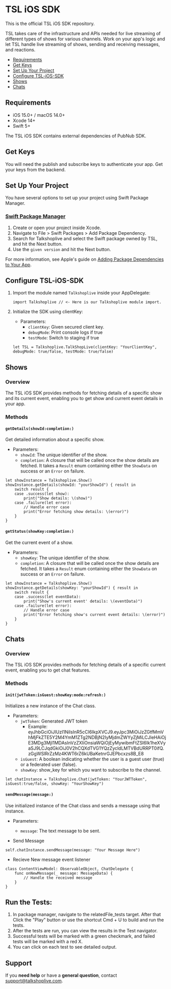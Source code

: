 # TSL iOS SDK

This is the official TSL iOS SDK repository.

TSL takes care of the infrastructure and APIs needed for live streaming of different types of shows for various channels. Work on your app's logic and let TSL handle live streaming of shows, sending and receiving messages, and reactions.

* [Requirements](#requirements)
* [Get Keys](#get-keys)
* [Set Up Your Project](#set-up-your-project)
* [Configure TSL-iOS-SDK](#configure-tsl-ios-sdk)
* [Shows](#shows)
* [Chats](#chats)

## Requirements

* iOS 15.0+ / macOS 14.0+
* Xcode 14+
* Swift 5+

The TSL iOS SDK contains external dependencies of PubNub SDK.

## Get Keys

You will need the publish and subscribe keys to authenticate your app. Get your keys from the backend.

## Set Up Your Project

You have several options to set up your project using Swift Package Manager.

### [Swift Package Manager](https://github.com/apple/swift-package-manager)

1. Create or open your project inside Xcode.
2. Navigate to File > Swift Packages > Add Package Dependency.
3. Search for Talkshoplive and select the Swift package owned by TSL, and hit the Next button.
4. Use the `given version` and hit the Next button.

For more information, see Apple's guide on [Adding Package Dependencies to Your App](https://developer.apple.com/documentation/xcode/adding_package_dependencies_to_your_app).

## Configure TSL-iOS-SDK

1. Import the module named `Talkshoplive` inside your AppDelegate:

    ```
    import Talkshoplive // <- Here is our Talkshoplive module import.
    ```
    
2. Initialize the SDK using clientKey:
   
   - Parameters:
       - `clientKey`: Given secured client key.
       - `debugMode`: Print console logs if true
       - `testMode`: Switch to staging if true

   ```
   let TSL = Talkshoplive.TalkShopLive(clientKey: "YourClientKey", debugMode: true/false, testMode: true/false)

    ```
    
## Shows

### Overview

The TSL iOS SDK provides methods for fetching details of a specific show and its current event, enabling you to get show and current event details in your app.

### Methods

#### `getDetails(showId:completion:)`

Get detailed information about a specific show.

- Parameters:
    - `showId`: The unique identifier of the show.
    - `completion`: A closure that will be called once the show details are fetched. It takes a `Result` enum containing either the `ShowData` on success or an `Error` on failure.

```
let showInstance = Talkshoplive.Show()
showInstance.getDetails(showId: "yourShowId") { result in
    switch result {
    case .success(let show):
        print("Show details: \(show)")
    case .failure(let error):
        // Handle error case
        print("Error fetching show details: \(error)")
    }
}
```

#### `getStatus(showKey:completion:)`

Get the current event of a show.

- Parameters:
    - `showKey`: The unique identifier of the show.
    - `completion`: A closure that will be called once the show details are fetched. It takes a `Result` enum containing either the `ShowData` on success or an `Error` on failure.

```
let showInstance = Talkshoplive.Show()
showInstance.getDetails(showKey: "yourShowId") { result in
    switch result {
    case .success(let eventData):
        print("Show's current event' details: \(eventData)")
    case .failure(let error):
        // Handle error case
        print("Error fetching show's current event details: \(error)")
    }
}
```

## Chats

### Overview

The TSL iOS SDK provides methods for fetching details of a specific current event, enabling you to get chat features.

### Methods

#### `init(jwtToken:isGuest:showKey:mode:refresh:)`

Initializes a new instance of the Chat class.

- Parameters:
  - `jwtToken`: Generated JWT token
    - Example: eyJhbGciOiJIUzI1NiIsInR5cCI6IkpXVCJ9.eyJpc3MiOiJzZGtfMmVhMjFkZTE5Y2M4YmM1ZTg2NDBjN2IyMjdmZWYyZjMiLCJleHAiOjE3MDg3MjI1MDAsInVzZXIiOnsiaWQiOjEyMywibmFtZSI6Ik1heXVyaSJ9LCJqdGkiOiJ0V2hCQXdTVG1YQzZycldLMTVBdURRPT0ifQ.zGgWSlRrZzMz4KWT6rZ6kUBaKetnrGJEPbcxzs8B_E8
  - `isGuest`: A boolean indicating whether the user is a guest user (true) or a federated user (false).
  - `showKey`: show_key for which you want to subscribe to the channel.  

```
let chatInstance = Talkshoplive.Chat(jwtToken: "YourJWTToken", isGuest:true/false, showKey: "YourShowKey")

```

#### `sendMessage(message:)`

Use initialized instance of the Chat class and sends a message using that instance.

- Parameters:
  - `message`: The text message to be sent.

- Send Message
```
self.chatInstance.sendMessage(message: "Your Message Here")
```

- Recieve New message event listener
```
class ContentViewModel: ObservableObject, ChatDelegate {
    func onNewMessage(_ message: MessageData) {
        // Handle the received message
    }
}

```
    
## Run the Tests: 
1. In  package manager, navigate to the relatedFile_tests target. After that Click the "Play" button or use the shortcut Cmd + U to build and run the tests.
2. After the tests are run, you can view the results in the Test navigator.
3. Successful tests will be marked with a green checkmark, and failed tests will be marked with a red X. 
4. You can click on each test to see detailed output.


## Support

If you **need help** or have a **general question**, contact <support@talkshoplive.com>.
